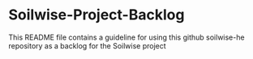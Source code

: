 # Soilwise-Project-Backlog
This README file contains a guideline for using this github soilwise-he repository as a backlog for the Soilwise project
